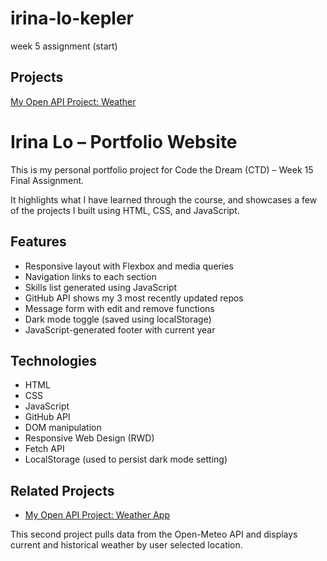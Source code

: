 # irina-lo-kepler

week 5 assignment (start)

## Projects

[My Open API Project: Weather](https://github.com/locirin/weather-api-project)

# Irina Lo – Portfolio Website

This is my personal portfolio project for Code the Dream (CTD) – Week 15 Final Assignment.

It highlights what I have learned through the course, and showcases a few of the projects I built using HTML, CSS, and JavaScript.

## Features

- Responsive layout with Flexbox and media queries
- Navigation links to each section
- Skills list generated using JavaScript
- GitHub API shows my 3 most recently updated repos
- Message form with edit and remove functions
- Dark mode toggle (saved using localStorage)
- JavaScript-generated footer with current year

## Technologies

- HTML
- CSS
- JavaScript
- GitHub API
- DOM manipulation
- Responsive Web Design (RWD)
- Fetch API
- LocalStorage (used to persist dark mode setting)

## Related Projects

- [My Open API Project: Weather App](https://github.com/locirin/weather-api-project)

This second project pulls data from the Open-Meteo API and displays current and historical weather by user selected location.
